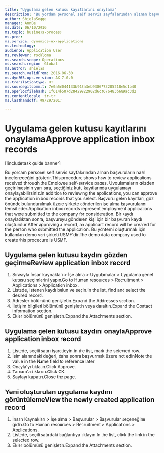 ```yaml
--- 
title: "Uygulama gelen kutusu kayıtlarını onaylama"
description: "Bu yordam personel self servis sayfalarından alınan başvuruların nasıl inceleneceğini gösterir."
author: ShielaSogge
manager: AnnBe
ms.date: 06/10/2016
ms.topic: business-process
ms.prod: 
ms.service: dynamics-ax-applications
ms.technology: 
audience: Application User
ms.reviewer: rschloma
ms.search.scope: Operations
ms.search.region: Global
ms.author: shielas
ms.search.validFrom: 2016-06-30
ms.dyn365.ops.version: AX 7.0.0
ms.translationtype: HT
ms.sourcegitcommit: 7e0a5d044133b917a3eb9386773205218e5c1b40
ms.openlocfilehash: 1f614b507d28429922902d6c3676483b689ac3d2
ms.contentlocale: tr-tr
ms.lasthandoff: 09/29/2017

---
```

# <a name="approve-application-inbox-records"></a><span data-ttu-id="870cd-103">Uygulama gelen kutusu kayıtlarını onaylama</span><span class="sxs-lookup"><span data-stu-id="870cd-103">Approve application inbox records</span></span>

[!include[task guide banner](../../includes/task-guide-banner.md)]

<span data-ttu-id="870cd-104">Bu yordam personel self servis sayfalarından alınan başvuruların nasıl inceleneceğini gösterir.</span><span class="sxs-lookup"><span data-stu-id="870cd-104">This procedure shows how to review applications received through the Employee self-service pages.</span></span> <span data-ttu-id="870cd-105">Uygulamaların gözden geçirilmesinin yanı sıra, seçtiğiniz kutu kayıtlarında uygulamayı onaylayabilirsiniz.</span><span class="sxs-lookup"><span data-stu-id="870cd-105">In addition to reviewing the applications, you can approve the application in box records that you select.</span></span> <span data-ttu-id="870cd-106">Başvuru gelen kayıtları, göz önünde bulundurulmak üzere şirkete gönderilen işe alma başvurularını temsil eder.</span><span class="sxs-lookup"><span data-stu-id="870cd-106">Application inbox records represent employment applications that were submitted to the company for consideration.</span></span> <span data-ttu-id="870cd-107">Bir kaydı onayladıktan sonra, başvuruyu gönderen kişi için bir başvuran kaydı oluşturulur.</span><span class="sxs-lookup"><span data-stu-id="870cd-107">After approving a record, an applicant record will be created for the person who submitted the application.</span></span> <span data-ttu-id="870cd-108">Bu yöntemi oluşturmak için kullanılan demo veri şirketi USMF'dir.</span><span class="sxs-lookup"><span data-stu-id="870cd-108">The demo data company used to create this procedure is USMF.</span></span>


## <a name="review-application-inbox-record"></a><span data-ttu-id="870cd-109">Uygulama gelen kutusu kaydını gözden geçirme</span><span class="sxs-lookup"><span data-stu-id="870cd-109">Review application inbox record</span></span>
1. <span data-ttu-id="870cd-110">Sırasıyla İnsan kaynakları > İşe alma > Uygulamalar > Uygulama genel kutusu seçimlerini yapın.</span><span class="sxs-lookup"><span data-stu-id="870cd-110">Go to Human resources > Recruitment > Applications > Application inbox.</span></span>
2. <span data-ttu-id="870cd-111">Listede, istenen kaydı bulun ve seçin.</span><span class="sxs-lookup"><span data-stu-id="870cd-111">In the list, find and select the desired record.</span></span>
3. <span data-ttu-id="870cd-112">Adresler bölümünü genişletin.</span><span class="sxs-lookup"><span data-stu-id="870cd-112">Expand the Addresses section.</span></span>
4. <span data-ttu-id="870cd-113">İletişim bilgileri bölümünü genişletin veya daraltın.</span><span class="sxs-lookup"><span data-stu-id="870cd-113">Expand the Contact information section.</span></span>
5. <span data-ttu-id="870cd-114">Ekler bölümünü genişletin.</span><span class="sxs-lookup"><span data-stu-id="870cd-114">Expand the Attachments section.</span></span>

## <a name="approve-application-inbox-record"></a><span data-ttu-id="870cd-115">Uygulama gelen kutusu kaydını onayla</span><span class="sxs-lookup"><span data-stu-id="870cd-115">Approve application inbox record</span></span>
1. <span data-ttu-id="870cd-116">Listede, seçili satırı işaretleyin.</span><span class="sxs-lookup"><span data-stu-id="870cd-116">In the list, mark the selected row.</span></span>
2. <span data-ttu-id="870cd-117">İsim alanındaki değeri, daha sonra başvurmak üzere not edin</span><span class="sxs-lookup"><span data-stu-id="870cd-117">Note the value in the Name field to reference later</span></span>
3. <span data-ttu-id="870cd-118">Onayla’yı tıklatın.</span><span class="sxs-lookup"><span data-stu-id="870cd-118">Click Approve.</span></span>
4. <span data-ttu-id="870cd-119">Tamam'a tıklayın.</span><span class="sxs-lookup"><span data-stu-id="870cd-119">Click OK.</span></span>
5. <span data-ttu-id="870cd-120">Sayfayı kapatın.</span><span class="sxs-lookup"><span data-stu-id="870cd-120">Close the page.</span></span>

## <a name="view-the-newly-created-application-record"></a><span data-ttu-id="870cd-121">Yeni oluşturulan uygulama kaydını görüntüleme</span><span class="sxs-lookup"><span data-stu-id="870cd-121">View the newly created application record</span></span>
1. <span data-ttu-id="870cd-122">İnsan Kaynakları > İşe alma > Başvurular > Başvurular seçeneğine gidin.</span><span class="sxs-lookup"><span data-stu-id="870cd-122">Go to Human resources > Recruitment > Applications > Applications.</span></span>
2. <span data-ttu-id="870cd-123">Listede, seçili satırdaki bağlantıya tıklayın.</span><span class="sxs-lookup"><span data-stu-id="870cd-123">In the list, click the link in the selected row.</span></span>
3. <span data-ttu-id="870cd-124">Ekler bölümünü genişletin.</span><span class="sxs-lookup"><span data-stu-id="870cd-124">Expand the Attachments section.</span></span>


